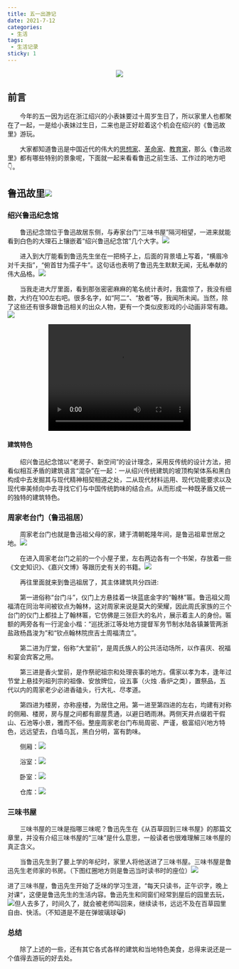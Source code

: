 ```yaml
---
title: 五一出游记
date: 2021-7-12
categories:
 - 生活
tags:
 - 生活记录
sticky: 1
---
```


<!-- more -->

<p align="center">
  <img src="/img/xiaohuangren.gif" />
</p>

## 前言

&emsp;&emsp;今年的五一因为远在浙江绍兴的小表妹要过十周岁生日了，所以家里人也都聚在了一起，一是给小表妹过生日，二来也是正好趁着这个机会在绍兴的《鲁迅故里》游玩。

&emsp;&emsp;大家都知道鲁迅是中国近代的伟大的[思想家](https://baike.baidu.com/item/思想家/1214475)、[革命家](https://baike.baidu.com/item/革命家/418684)、[教育家](https://baike.baidu.com/item/教育家/10341583)，那么《鲁迅故里》都有哪些特别的景象呢，下面就一起来看看鲁迅之前生活、工作过的地方吧👇。

## 鲁迅故里<img src="/img/lxgl.jpg" />

### 绍兴鲁迅纪念馆

&emsp;&emsp;鲁迅纪念馆位于鲁迅故居东侧，与寿家台门“三味书屋”隔河相望，一进来就能看到白色的大理石上镶嵌着“绍兴鲁迅纪念馆”几个大字。<img src="/img/lxjng-1.jpg" />

&emsp;&emsp;进入到大厅能看到鲁迅先生坐在一把椅子上，后面的背景墙上写着，“横眉冷对千夫指”，“俯首甘为孺子牛”。这句话也表明了鲁迅先生默默无闻，无私奉献的伟大品格。<img src="/img/lxjng-2.jpg" />

&emsp;&emsp;当我走进大厅里面，看到那张密密麻麻的笔名统计表时，我震惊了，我没有细数，大约在100左右吧。很多名字，如“阿二“、“敖者”等，我闻所未闻。当然，除了这些还有很多跟鲁迅相关的出众人物，更有一个类似皮影戏的小动画非常有趣。<img src="/img/lxjng-3.jpg" />

<p align="center">
  <video width="320" height="240" controls>
    <source src="/video/lxjng.mp4" type="video/mp4" />
  </video>
</p>

#### 建筑特色

&emsp;&emsp;绍兴鲁迅纪念馆以“老房子、新空间”的设计理念，采用反传统的设计方法，把看似相互矛盾的建筑语言“混杂”在一起：一从绍兴传统建筑的坡顶构架体系和黑白构成中去发掘其与现代精神相契相道之处，二从现代材料运用、现代功能要求以及现代审美倾向中去寻找它们与中国传统韵味的结合点。从而形成一种既矛盾又统一的独特的建筑特色。

### 周家老台门（鲁迅祖居）

&emsp;&emsp;周家老台门也就是鲁迅祖父母的家，建于清朝乾隆年间，是鲁迅祖辈世居之地。<img src="/img/zjltm-1.jpg" />

&emsp;&emsp;在进入周家老台门之前的一个小屋子里，左右两边各有一个书架，存放着一些《文史知识》、《嘉兴文博》等跟历史有关的书籍。<img src="/img/zjltm-2.jpg" />

&emsp;&emsp;再往里面就来到鲁迅祖居了，其主体建筑共分四进:

&emsp;&emsp;第一进俗称“台门斗”，仪门上方悬挂着一块蓝底金字的“翰林”匾。鲁迅祖父周福清在同治年间被钦点为翰林，这对周家来说是莫大的荣耀，因此周氏家族的三个台门的仪门上都挂上了翰林匾，它仿佛是三张巨大的名片，展示着主人的身份。匾额的两旁各有一行泥金小楷：“巡抚浙江等处地方提督军务节制水陆各镇兼管两浙盐政杨昌浚为”和“钦点翰林院庶吉士周福清立”。

&emsp;&emsp;第二进为厅堂，俗称“大堂前”，是周氏族人的公共活动场所，以作喜庆、祝福和宴会宾客之用。

&emsp;&emsp;第三进是香火堂前，是作祭祀祖宗和处理丧事的地方。儒家以孝为本，逢年过节堂上悬挂列祖列宗的祖像、安放牌位，设五事（火烛 .香炉之类），置祭品，五代以内的周家老少必进香磕头，行大礼、尽孝道。

&emsp;&emsp;第四进为楼房，亦称座楼，为居住之用。第一进至第四进的左右，均建有对称的侧厢、楼房，房与屋之间都有廊屋贯通，以避日晒雨淋。两侧天井点缀若干假山、石池等小景，雅而不俗。整座周家老台门布局周密、严谨，极富绍兴地方特色，远远望去，白墙乌瓦，黑白分明，富有韵味。

&emsp;&emsp;侧厢：<img src="/img/zjltm-6.jpg" />

&emsp;&emsp;浴室：<img src="/img/zjltm-3.jpg" />

&emsp;&emsp;卧室：<img src="/img/zjltm-4.jpg" />

&emsp;&emsp;仓库：<img src="/img/zjltm-5.jpg" />

### 三味书屋

&emsp;&emsp;三味书屋的三味是指哪三味呢？鲁迅先生在《从百草园到三味书屋》的那篇文章里，并没有介绍三味书屋的“三味”是什么意思，一般读者也很难理解三味书屋的真正含义。

&emsp;&emsp;当鲁迅先生到了要上学的年纪时，家里人将他送进了三味书屋。三味书屋是鲁迅先生老师家的书房。（下图红圈地方则是鲁迅当时读书时的座位）<img src="/img/swsw-1.jpg" />

进了三味书屋，鲁迅先生开始了乏味的学习生涯，“每天只读书，正午识字，晚上对课“，这便是鲁迅先生的生活内容。鲁迅先生和同窗们经常到屋后的园里去玩，<img src="/img/swsw-2.jpg" />但人去多了，时间久了，就会被老师叫回来，继续读书，远远不及在百草园里自由、快活。（不知道是不是在弹玻璃球:joy_cat:)

### 总结

&emsp;&emsp;除了上述的一些，还有其它各式各样的建筑和当地特色美食，总得来说还是一个值得去游玩的好去处。

